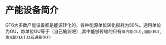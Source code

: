 # 产能设备简介

GT6大多数产能设备都是能源转化的，各种能源单位转化损耗为50%。通用单位为GU，每单位GU等于（自己脑洞吧）,其中能够传输的只有`蒸汽能(SU)`,`电能(EU)`,`激光能(LU)`,`红石通量(RF)`



